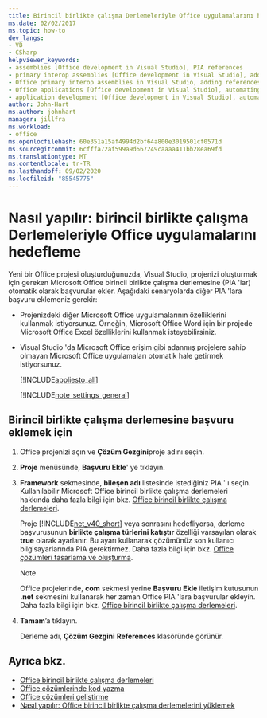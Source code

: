 ```yaml
---
title: Birincil birlikte çalışma Derlemeleriyle Office uygulamalarını hedefleme
ms.date: 02/02/2017
ms.topic: how-to
dev_langs:
- VB
- CSharp
helpviewer_keywords:
- assemblies [Office development in Visual Studio], PIA references
- primary interop assemblies [Office development in Visual Studio], adding references to
- Office primary interop assemblies in Visual Studio, adding references to
- Office applications [Office development in Visual Studio], automating
- application development [Office development in Visual Studio], automating
author: John-Hart
ms.author: johnhart
manager: jillfra
ms.workload:
- office
ms.openlocfilehash: 60e351a15af4994d2bf64a800e3019501cf0571d
ms.sourcegitcommit: 6cfffa72af599a9d667249caaaa411bb28ea69fd
ms.translationtype: MT
ms.contentlocale: tr-TR
ms.lasthandoff: 09/02/2020
ms.locfileid: "85545775"
---
```

# <a name="how-to-target-office-applications-through-primary-interop-assemblies"></a>Nasıl yapılır: birincil birlikte çalışma Derlemeleriyle Office uygulamalarını hedefleme
  Yeni bir Office projesi oluşturduğunuzda, Visual Studio, projenizi oluşturmak için gereken Microsoft Office birincil birlikte çalışma derlemesine (PIA 'lar) otomatik olarak başvurular ekler. Aşağıdaki senaryolarda diğer PIA 'lara başvuru eklemeniz gerekir:

- Projenizdeki diğer Microsoft Office uygulamalarının özelliklerini kullanmak istiyorsunuz. Örneğin, Microsoft Office Word için bir projede Microsoft Office Excel özelliklerini kullanmak isteyebilirsiniz.

- Visual Studio 'da Microsoft Office erişim gibi adanmış projelere sahip olmayan Microsoft Office uygulamaları otomatik hale getirmek istiyorsunuz.

  [!INCLUDE[appliesto_all](../vsto/includes/appliesto-all-md.md)]

  [!INCLUDE[note_settings_general](../sharepoint/includes/note-settings-general-md.md)]

## <a name="to-add-a-reference-to-a-primary-interop-assembly"></a>Birincil birlikte çalışma derlemesine başvuru eklemek için

1. Office projenizi açın ve **Çözüm Gezgini**proje adını seçin.

2. **Proje** menüsünde, **Başvuru Ekle**' ye tıklayın.

3. **Framework** sekmesinde, **bileşen adı** listesinde istediğiniz PIA ' ı seçin. Kullanılabilir Microsoft Office birincil birlikte çalışma derlemeleri hakkında daha fazla bilgi için bkz. [Office birincil birlikte çalışma derlemeleri](../vsto/office-primary-interop-assemblies.md).

     Proje [!INCLUDE[net_v40_short](../sharepoint/includes/net-v40-short-md.md)] veya sonrasını hedefliyorsa, derleme başvurusunun **birlikte çalışma türlerini katıştır** özelliği varsayılan olarak **true** olarak ayarlanır. Bu ayarı kullanarak çözümünüz son kullanıcı bilgisayarlarında PIA gerektirmez. Daha fazla bilgi için bkz. [Office çözümleri tasarlama ve oluşturma](../vsto/designing-and-creating-office-solutions.md).

    > [!NOTE]
    > Office projelerinde, **com** sekmesi yerine **Başvuru Ekle** iletişim kutusunun **.net** sekmesini kullanarak her zaman Office PIA 'lara başvurular ekleyin. Daha fazla bilgi için bkz. [Office birincil birlikte çalışma derlemeleri](../vsto/office-primary-interop-assemblies.md).

4. **Tamam**’a tıklayın.

     Derleme adı, **Çözüm Gezgini** **References** klasöründe görünür.

## <a name="see-also"></a>Ayrıca bkz.
- [Office birincil birlikte çalışma derlemeleri](../vsto/office-primary-interop-assemblies.md)
- [Office çözümlerinde kod yazma](../vsto/writing-code-in-office-solutions.md)
- [Office çözümleri geliştirme](../vsto/developing-office-solutions.md)
- [Nasıl yapılır: Office birincil birlikte çalışma derlemelerini yüklemek](../vsto/how-to-install-office-primary-interop-assemblies.md)
